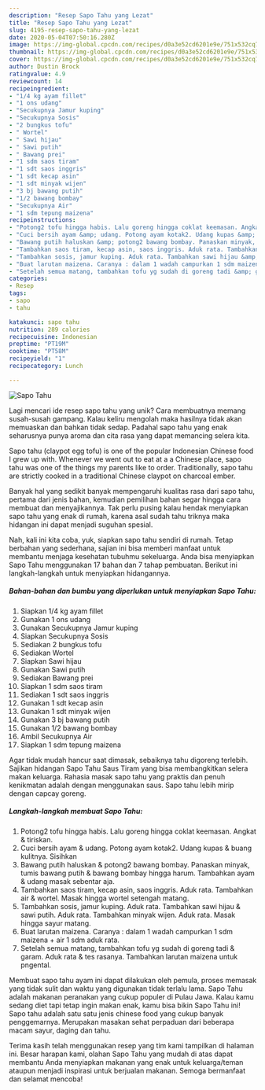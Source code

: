 ```yaml
---
description: "Resep Sapo Tahu yang Lezat"
title: "Resep Sapo Tahu yang Lezat"
slug: 4195-resep-sapo-tahu-yang-lezat
date: 2020-05-04T07:50:16.280Z
image: https://img-global.cpcdn.com/recipes/d0a3e52cd6201e9e/751x532cq70/sapo-tahu-foto-resep-utama.jpg
thumbnail: https://img-global.cpcdn.com/recipes/d0a3e52cd6201e9e/751x532cq70/sapo-tahu-foto-resep-utama.jpg
cover: https://img-global.cpcdn.com/recipes/d0a3e52cd6201e9e/751x532cq70/sapo-tahu-foto-resep-utama.jpg
author: Dustin Brock
ratingvalue: 4.9
reviewcount: 14
recipeingredient:
- "1/4 kg ayam fillet"
- "1 ons udang"
- "Secukupnya Jamur kuping"
- "Secukupnya Sosis"
- "2 bungkus tofu"
- " Wortel"
- " Sawi hijau"
- " Sawi putih"
- " Bawang prei"
- "1 sdm saos tiram"
- "1 sdt saos inggris"
- "1 sdt kecap asin"
- "1 sdt minyak wijen"
- "3 bj bawang putih"
- "1/2 bawang bombay"
- "Secukupnya Air"
- "1 sdm tepung maizena"
recipeinstructions:
- "Potong2 tofu hingga habis. Lalu goreng hingga coklat keemasan. Angkat &amp; tiriskan."
- "Cuci bersih ayam &amp; udang. Potong ayam kotak2. Udang kupas &amp; buang kulitnya. Sisihkan"
- "Bawang putih haluskan &amp; potong2 bawang bombay. Panaskan minyak, tumis bawang putih &amp; bawang bombay hingga harum. Tambahkan ayam &amp; udang masak sebentar aja."
- "Tambahkan saos tiram, kecap asin, saos inggris. Aduk rata. Tambahkan air &amp; wortel. Masak hingga wortel setengah matang."
- "Tambahkan sosis, jamur kuping. Aduk rata. Tambahkan sawi hijau &amp; sawi putih. Aduk rata. Tambahkan minyak wijen. Aduk rata. Masak hingga sayur matang."
- "Buat larutan maizena. Caranya : dalam 1 wadah campurkan 1 sdm maizena + air 1 sdm aduk rata."
- "Setelah semua matang, tambahkan tofu yg sudah di goreng tadi &amp; garam. Aduk rata &amp; tes rasanya. Tambahkan larutan maizena untuk pngental."
categories:
- Resep
tags:
- sapo
- tahu

katakunci: sapo tahu 
nutrition: 289 calories
recipecuisine: Indonesian
preptime: "PT19M"
cooktime: "PT58M"
recipeyield: "1"
recipecategory: Lunch

---
```



![Sapo Tahu](https://img-global.cpcdn.com/recipes/d0a3e52cd6201e9e/751x532cq70/sapo-tahu-foto-resep-utama.jpg)

Lagi mencari ide resep sapo tahu yang unik? Cara membuatnya memang susah-susah gampang. Kalau keliru mengolah maka hasilnya tidak akan memuaskan dan bahkan tidak sedap. Padahal sapo tahu yang enak seharusnya punya aroma dan cita rasa yang dapat memancing selera kita.

Sapo tahu (claypot egg tofu) is one of the popular Indonesian Chinese food I grew up with. Whenever we went out to eat at a a Chinese place, sapo tahu was one of the things my parents like to order. Traditionally, sapo tahu are strictly cooked in a traditional Chinese claypot on charcoal ember.

Banyak hal yang sedikit banyak mempengaruhi kualitas rasa dari sapo tahu, pertama dari jenis bahan, kemudian pemilihan bahan segar hingga cara membuat dan menyajikannya. Tak perlu pusing kalau hendak menyiapkan sapo tahu yang enak di rumah, karena asal sudah tahu triknya maka hidangan ini dapat menjadi suguhan spesial.


Nah, kali ini kita coba, yuk, siapkan sapo tahu sendiri di rumah. Tetap berbahan yang sederhana, sajian ini bisa memberi manfaat untuk membantu menjaga kesehatan tubuhmu sekeluarga. Anda bisa menyiapkan Sapo Tahu menggunakan 17 bahan dan 7 tahap pembuatan. Berikut ini langkah-langkah untuk menyiapkan hidangannya.

<!--inarticleads1-->

##### Bahan-bahan dan bumbu yang diperlukan untuk menyiapkan Sapo Tahu:

1. Siapkan 1/4 kg ayam fillet
1. Gunakan 1 ons udang
1. Gunakan Secukupnya Jamur kuping
1. Siapkan Secukupnya Sosis
1. Sediakan 2 bungkus tofu
1. Sediakan  Wortel
1. Siapkan  Sawi hijau
1. Gunakan  Sawi putih
1. Sediakan  Bawang prei
1. Siapkan 1 sdm saos tiram
1. Sediakan 1 sdt saos inggris
1. Gunakan 1 sdt kecap asin
1. Gunakan 1 sdt minyak wijen
1. Gunakan 3 bj bawang putih
1. Gunakan 1/2 bawang bombay
1. Ambil Secukupnya Air
1. Siapkan 1 sdm tepung maizena


Agar tidak mudah hancur saat dimasak, sebaiknya tahu digoreng terlebih. Sajikan hidangan Sapo Tahu Saus Tiram yang bisa membangkitkan selera makan keluarga. Rahasia masak sapo tahu yang praktis dan penuh kenikmatan adalah dengan menggunakan saus. Sapo tahu lebih mirip dengan capcay goreng. 

<!--inarticleads2-->

##### Langkah-langkah membuat Sapo Tahu:

1. Potong2 tofu hingga habis. Lalu goreng hingga coklat keemasan. Angkat &amp; tiriskan.
1. Cuci bersih ayam &amp; udang. Potong ayam kotak2. Udang kupas &amp; buang kulitnya. Sisihkan
1. Bawang putih haluskan &amp; potong2 bawang bombay. Panaskan minyak, tumis bawang putih &amp; bawang bombay hingga harum. Tambahkan ayam &amp; udang masak sebentar aja.
1. Tambahkan saos tiram, kecap asin, saos inggris. Aduk rata. Tambahkan air &amp; wortel. Masak hingga wortel setengah matang.
1. Tambahkan sosis, jamur kuping. Aduk rata. Tambahkan sawi hijau &amp; sawi putih. Aduk rata. Tambahkan minyak wijen. Aduk rata. Masak hingga sayur matang.
1. Buat larutan maizena. Caranya : dalam 1 wadah campurkan 1 sdm maizena + air 1 sdm aduk rata.
1. Setelah semua matang, tambahkan tofu yg sudah di goreng tadi &amp; garam. Aduk rata &amp; tes rasanya. Tambahkan larutan maizena untuk pngental.


Membuat sapo tahu ayam ini dapat dilakukan oleh pemula, proses memasak yang tidak sulit dan waktu yang digunakan tidak terlalu lama. Sapo Tahu adalah makanan peranakan yang cukup populer di Pulau Jawa. Kalau kamu sedang diet tapi tetap ingin makan enak, kamu bisa bikin Sapo Tahu ini! Sapo tahu adalah satu satu jenis chinese food yang cukup banyak penggemarnya. Merupakan masakan sehat perpaduan dari beberapa macam sayur, daging dan tahu. 

Terima kasih telah menggunakan resep yang tim kami tampilkan di halaman ini. Besar harapan kami, olahan Sapo Tahu yang mudah di atas dapat membantu Anda menyiapkan makanan yang enak untuk keluarga/teman ataupun menjadi inspirasi untuk berjualan makanan. Semoga bermanfaat dan selamat mencoba!

